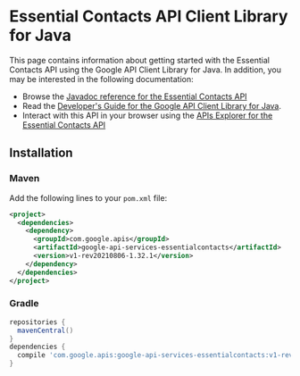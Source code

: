 # Essential Contacts API Client Library for Java



This page contains information about getting started with the Essential Contacts API
using the Google API Client Library for Java. In addition, you may be interested
in the following documentation:

* Browse the [Javadoc reference for the Essential Contacts API][javadoc]
* Read the [Developer's Guide for the Google API Client Library for Java][google-api-client].
* Interact with this API in your browser using the [APIs Explorer for the Essential Contacts API][api-explorer]

## Installation

### Maven

Add the following lines to your `pom.xml` file:

```xml
<project>
  <dependencies>
    <dependency>
      <groupId>com.google.apis</groupId>
      <artifactId>google-api-services-essentialcontacts</artifactId>
      <version>v1-rev20210806-1.32.1</version>
    </dependency>
  </dependencies>
</project>
```

### Gradle

```gradle
repositories {
  mavenCentral()
}
dependencies {
  compile 'com.google.apis:google-api-services-essentialcontacts:v1-rev20210806-1.32.1'
}
```

[javadoc]: https://googleapis.dev/java/google-api-services-essentialcontacts/latest/index.html
[google-api-client]: https://github.com/googleapis/google-api-java-client/
[api-explorer]: https://developers.google.com/apis-explorer/#p/essentialcontacts/v1/
